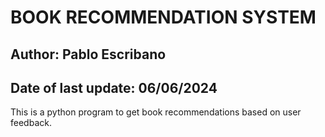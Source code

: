 
#  BOOK RECOMMENDATION SYSTEM 

## Author: Pablo Escribano
## Date of last update: 06/06/2024 


This is a python program to get book recommendations based on user feedback.
